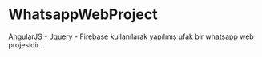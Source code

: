 # WhatsappWebProject
AngularJS - Jquery - Firebase kullanılarak yapılmış ufak bir whatsapp web projesidir.
